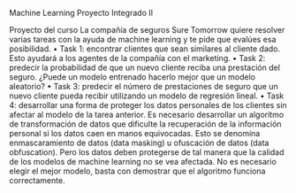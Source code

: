 Machine Learning Proyecto Integrado II

Proyecto del curso
La compañía de seguros Sure Tomorrow quiere resolver varias tareas con la ayuda de machine learning y te pide que evalúes esa posibilidad.
	• Task 1: encontrar clientes que sean similares al cliente dado. Esto ayudará a los agentes de la compañía con el marketing.
	• Task 2: predecir la probabilidad de que un nuevo cliente reciba una prestación del seguro. ¿Puede un modelo entrenado hacerlo mejor que un modelo aleatorio?
	• Task 3: predecir el número de prestaciones de seguro que un nuevo cliente pueda recibir utilizando un modelo de regresión lineal.
	• Task 4: desarrollar una forma de proteger los datos personales de los clientes sin afectar al modelo de la tarea anterior.
Es necesario desarrollar un algoritmo de transformación de datos que dificulte la recuperación de la información personal si los datos caen en manos equivocadas. Esto se denomina enmascaramiento de datos (data masking) u ofuscación de datos (data obfuscation). Pero los datos deben protegerse de tal manera que la calidad de los modelos de machine learning no se vea afectada. No es necesario elegir el mejor modelo, basta con demostrar que el algoritmo funciona correctamente.
